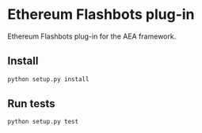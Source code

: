 # Ethereum Flashbots plug-in

Ethereum Flashbots plug-in for the AEA framework.

## Install

``` bash
python setup.py install
```

## Run tests

``` bash
python setup.py test
```
